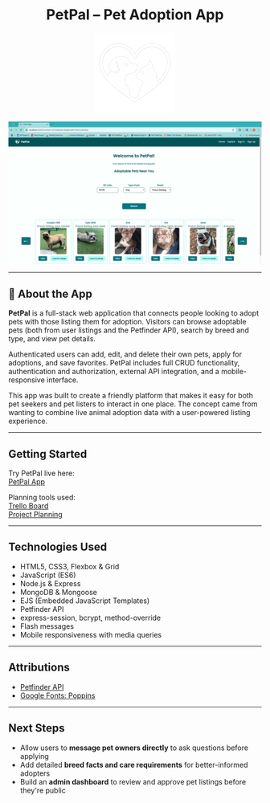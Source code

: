 <h1 align="center">PetPal – Pet Adoption App</h1>

<p align="center">
  <img src="public/images/petpal-logo.png" alt="PetPal Logo" width="160" />
</p>

![PetPal Screenshot](public/images/petpal-screenshot.png)

---

## 📖 About the App

**PetPal** is a full-stack web application that connects people looking to adopt pets with those listing them for adoption. Visitors can browse adoptable pets (both from user listings and the Petfinder API), search by breed and type, and view pet details.

Authenticated users can add, edit, and delete their own pets, apply for adoptions, and save favorites. PetPal includes full CRUD functionality, authentication and authorization, external API integration, and a mobile-responsive interface.

This app was built to create a friendly platform that makes it easy for both pet seekers and pet listers to interact in one place. The concept came from wanting to combine live animal adoption data with a user-powered listing experience.

---

## Getting Started

Try PetPal live here:  
 [PetPal App](https://pet-pal-0763f562ad8f.herokuapp.com)

Planning tools used:  
[Trello Board](https://trello.com/b/8XabeOEe/pet-pal)  
[Project Planning](https://github.com/Diana961216/PetPal-Planning/tree/main)

---

## Technologies Used

- HTML5, CSS3, Flexbox & Grid
- JavaScript (ES6)
- Node.js & Express
- MongoDB & Mongoose
- EJS (Embedded JavaScript Templates)
- Petfinder API
- express-session, bcrypt, method-override
- Flash messages
- Mobile responsiveness with media queries

---

## Attributions

- [Petfinder API](https://www.petfinder.com/developers/)
- [Google Fonts: Poppins](https://fonts.google.com/specimen/Poppins)

---

## Next Steps

- Allow users to **message pet owners directly** to ask questions before applying
- Add detailed **breed facts and care requirements** for better-informed adopters
- Build an **admin dashboard** to review and approve pet listings before they're public
